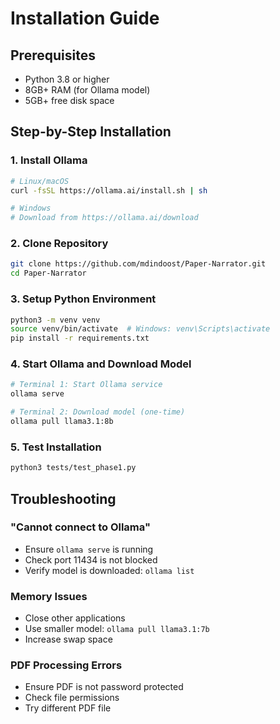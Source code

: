 # Installation Guide

## Prerequisites
- Python 3.8 or higher
- 8GB+ RAM (for Ollama model)
- 5GB+ free disk space

## Step-by-Step Installation

### 1. Install Ollama
```bash
# Linux/macOS
curl -fsSL https://ollama.ai/install.sh | sh

# Windows
# Download from https://ollama.ai/download
```

### 2. Clone Repository
```bash
git clone https://github.com/mdindoost/Paper-Narrator.git
cd Paper-Narrator
```

### 3. Setup Python Environment
```bash
python3 -m venv venv
source venv/bin/activate  # Windows: venv\Scripts\activate
pip install -r requirements.txt
```

### 4. Start Ollama and Download Model
```bash
# Terminal 1: Start Ollama service
ollama serve

# Terminal 2: Download model (one-time)
ollama pull llama3.1:8b
```

### 5. Test Installation
```bash
python3 tests/test_phase1.py
```

## Troubleshooting

### "Cannot connect to Ollama"
- Ensure `ollama serve` is running
- Check port 11434 is not blocked
- Verify model is downloaded: `ollama list`

### Memory Issues
- Close other applications
- Use smaller model: `ollama pull llama3.1:7b`
- Increase swap space

### PDF Processing Errors
- Ensure PDF is not password protected
- Check file permissions
- Try different PDF file
